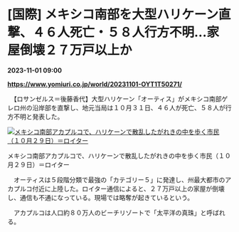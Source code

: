 # [国際] メキシコ南部を大型ハリケーン直撃、４６人死亡・５８人行方不明…家屋倒壊２７万戸以上か

**2023-11-01 09:00**

**https://www.yomiuri.co.jp/world/20231101-OYT1T50271/**

　【ロサンゼルス＝後藤香代】大型ハリケーン「オーティス」がメキシコ南部ゲレロ州の沿岸部を直撃し、地元当局は１０月３１日、４６人が死亡、５８人が行方不明と発表した。

[![メキシコ南部アカプルコで、ハリケーンで散乱したがれきの中を歩く市民（１０月２９日）＝ロイター](https://www.yomiuri.co.jp/media/2023/11/20231101-OYT1I50147-1.jpg)](https://www.yomiuri.co.jp/pluralphoto/20231101-OYT1I50147/)

メキシコ南部アカプルコで、ハリケーンで散乱したがれきの中を歩く市民（１０月２９日）＝ロイター

　オーティスは５段階分類で最強の「カテゴリー５」に発達し、州最大都市のアカプルコ付近に上陸した。ロイター通信によると、２７万戸以上の家屋が倒壊し、通信も不通になっている。現場では略奪が起きているという。

　アカプルコは人口約８０万人のビーチリゾートで「太平洋の真珠」と呼ばれる。
